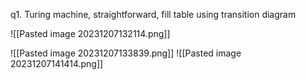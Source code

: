 
q1. Turing machine, straightforward, fill table using transition diagram

![[Pasted image 20231207132114.png]]



![[Pasted image 20231207133839.png]]
![[Pasted image 20231207141414.png]]
